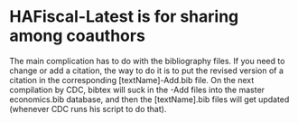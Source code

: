 # HAFiscal-Latest is for sharing among coauthors

The main complication has to do with the bibliography files. If you need to change or add a citation, the way to do it is to put the revised version of a citation in the corresponding [textName]-Add.bib file. On the next compilation by CDC, bibtex will suck in the -Add files into the master economics.bib database, and then the [textName].bib files will get updated (whenever CDC runs his script to do that).

